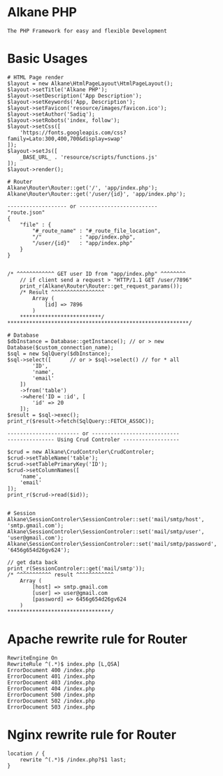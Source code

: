 # Alkane PHP
    The PHP Framework for easy and flexible Development

# Basic Usages

    # HTML Page render
    $layout = new Alkane\HtmlPageLayout\HtmlPageLayout();
    $layout->setTitle('Alkane PHP');
    $layout->setDescription('App Description');
    $layout->setKeywords('App, Description');
    $layout->setFavicon('resource/images/favicon.ico');
    $layout->setAuthor('Sadiq');
    $layout->setRobots('index, follow');
    $layout->setCss([
        'https://fonts.googleapis.com/css?family=Lato:300,400,700&display=swap'
    ]);
    $layout->setJs([
        _BASE_URL_ . 'resource/scripts/functions.js'
    ]);
    $layout->render();

    # Router
    Alkane\Router\Router::get('/', 'app/index.php');
    Alkane\Router\Router::get('/user/{id}', 'app/index.php');

    ------------------- or -------------------------
    "route.json"
    {
        "file" : {
            "#_route_name" : "#_route_file_location",
            "/"            : "app/index.php",
            "/user/{id}"   : "app/index.php"
        }
    }


    /* ^^^^^^^^^^^^ GET user ID from "app/index.php" ^^^^^^^^
        // if client send a request > "HTTP/1.1 GET /user/7896"
        print_r(Alkane\Router\Router::get_request_params());
        /* Result ^^^^^^^^^^^^^^^^^
            Array (
                [id] => 7896
            )
        **************************/
    **********************************************************/

    # Database
    $dbInstance = Database::getInstance(); // or > new Database($custom_connection_name);
    $sql = new SqlQuery($dbInstance);
    $sql->select([      // or > $sql->select() // for * all
            'ID',
            'name',
            'email'
        ])
        ->from('table')
        ->where('ID = :id', [
            'id' => 20
        ]);
    $result = $sql->exec();
    print_r($result->fetch(SqlQuery::FETCH_ASSOC));

    ----------------------- or ----------------------------
    --------------- Using Crud Controler ------------------

    $crud = new Alkane\CrudControler\CrudControler;
    $crud->setTableName('table');
    $crud->setTablePrimaryKey('ID');
    $crud->setColumnNames([
        'name',
        'email'
    ]);
    print_r($crud->read($id));


    # Session
    Alkane\SessionControler\SessionControler::set('mail/smtp/host', 'smtp.gmail.com');
    Alkane\SessionControler\SessionControler::set('mail/smtp/user', 'user@gmail.com');
    Alkane\SessionControler\SessionControler::set('mail/smtp/password', '6456g654d26gv624');

    // get data back
    print_r(SessionControler::get('mail/smtp'));
    /* ^^^^^^^^^^^ result ^^^^^^^^^^^^
        Array (
            [host] => smtp.gmail.com
            [user] => user@gmail.com
            [password] => 6456g654d26gv624
        )
    *********************************/


# Apache rewrite rule for Router
    RewriteEngine On
    RewriteRule ^(.*)$ index.php [L,QSA]
    ErrorDocument 400 /index.php
    ErrorDocument 401 /index.php
    ErrorDocument 403 /index.php
    ErrorDocument 404 /index.php
    ErrorDocument 500 /index.php
    ErrorDocument 502 /index.php
    ErrorDocument 503 /index.php


# Nginx rewrite rule for Router
    location / {
        rewrite ^(.*)$ /index.php?$1 last;   
    }

